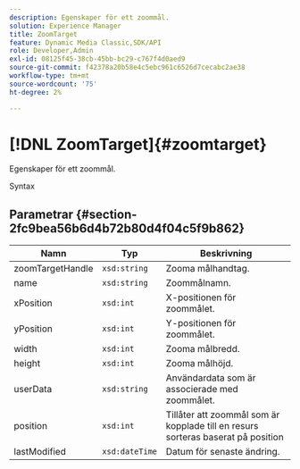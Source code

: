 ```yaml
---
description: Egenskaper för ett zoommål.
solution: Experience Manager
title: ZoomTarget
feature: Dynamic Media Classic,SDK/API
role: Developer,Admin
exl-id: 08125f45-38cb-45bb-bc29-c767f4d0aed9
source-git-commit: f42378a20b58e4c5ebc961c6526d7cecabc2ae38
workflow-type: tm+mt
source-wordcount: '75'
ht-degree: 2%

---
```


# [!DNL ZoomTarget]{#zoomtarget}

Egenskaper för ett zoommål.

Syntax

## Parametrar {#section-2fc9bea56b6d4b72b80d4f04c5f9b862}

| Namn | Typ | Beskrivning |
|---|---|---|
| zoomTargetHandle | `xsd:string` | Zooma målhandtag. |
| name | `xsd:string` | Zoommålnamn. |
| xPosition | `xsd:int` | X-positionen för zoommålet. |
| yPosition | `xsd:int` | Y-positionen för zoommålet. |
| width | `xsd:int` | Zooma målbredd. |
| height | `xsd:int` | Zooma målhöjd. |
| userData | `xsd:string` | Användardata som är associerade med zoommålet. |
| position | `xsd:int` | Tillåter att zoommål som är kopplade till en resurs sorteras baserat på position |
| lastModified | `xsd:dateTime` | Datum för senaste ändring. |
